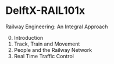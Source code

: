 # DelftX-RAIL101x
Railway Engineering: An Integral Approach

 0. Introduction
 1. Track, Train and Movement
 2. People and the Railway Network
 3. Real Time Traffic Control

